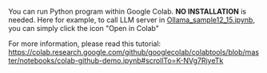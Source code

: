 You can run Python program within Google Colab. **NO INSTALLATION** is needed. Here for example, to call LLM server in [Ollama_sample12_15.ipynb](https://github.com/wanghaiy2018/AC0499_2024/blob/main/Code/ai_agent/Ollama_sample12_15.ipynb), you can simply click the icon "Open in Colab"

For more information, please read this tutorial:  
https://colab.research.google.com/github/googlecolab/colabtools/blob/master/notebooks/colab-github-demo.ipynb#scrollTo=K-NVg7RjyeTk
